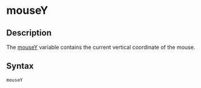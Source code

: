 # mouseY

## Description

The [mouseY](mouseY) variable contains the current vertical coordinate of the mouse.

## Syntax

```c
mouseY
```